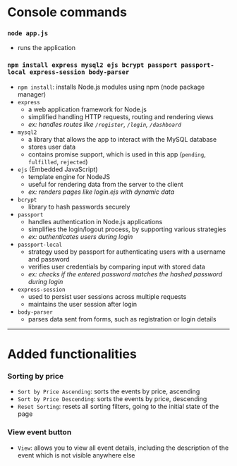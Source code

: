 # Console commands

### `node app.js`
- runs the application

### `npm install express mysql2 ejs bcrypt passport passport-local express-session body-parser`
- `npm install`: installs Node.js modules using npm (node package manager)
- `express` 
  - a web application framework for Node.js
  - simplified handling HTTP requests, routing and rendering views
  - *ex: handles routes like `/register`, `/login`, `/dashboard`*
- `mysql2`
  - a library that allows the app to interact with the MySQL database
  - stores user data
  - contains promise support, which is used in this app (`pending`, `fulfilled`, `rejected`)
- `ejs` (Embedded JavaScript)
  - template engine for NodeJS
  - useful for rendering data from the server to the client
  - *ex: renders pages like login.ejs with dynamic data*
- `bcrypt`
  - library to hash passwords securely 
- `passport`
  - handles authentication in Node.js applications
  - simplifies the login/logout process, by supporting various strategies
  - *ex: authenticates users during login*
- `passport-local`
  - strategy used by passport for authenticating users with a username and password
  - verifies user credentials by comparing input with stored data
  - *ex: checks if the entered password matches the hashed password during login*
- `express-session`
  - used to persist user sessions across multiple requests
  - maintains the user session after login
- `body-parser`
  - parses data sent from forms, such as registration or login details
---
# Added functionalities
### Sorting by price
- `Sort by Price Ascending`: sorts the events by price, ascending
- `Sort by Price Descending`: sorts the events by price, descending
- `Reset Sorting`: resets all sorting filters, going to the initial state of the page

### View event button
- `View`: allows you to view all event details, including the description of the event which is not visible anywhere else

